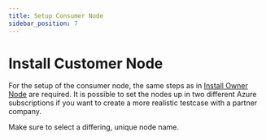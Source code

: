 ```yaml
---
title: Setup Consumer Node
sidebar_position: 7
---
```


# Install Customer Node

For the setup of the consumer node, the same steps as in [Install Owner Node](./install-owner-node.md) are required. It is possible to set the nodes up in two different Azure subscriptions if you want to create a more realistic testcase with a partner company.

Make sure to select a differing, unique node name.
